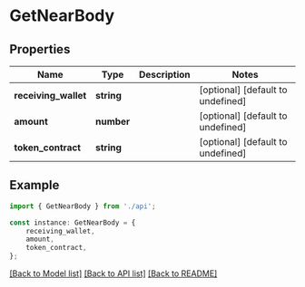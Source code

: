 # GetNearBody


## Properties

Name | Type | Description | Notes
------------ | ------------- | ------------- | -------------
**receiving_wallet** | **string** |  | [optional] [default to undefined]
**amount** | **number** |  | [optional] [default to undefined]
**token_contract** | **string** |  | [optional] [default to undefined]

## Example

```typescript
import { GetNearBody } from './api';

const instance: GetNearBody = {
    receiving_wallet,
    amount,
    token_contract,
};
```

[[Back to Model list]](../README.md#documentation-for-models) [[Back to API list]](../README.md#documentation-for-api-endpoints) [[Back to README]](../README.md)
